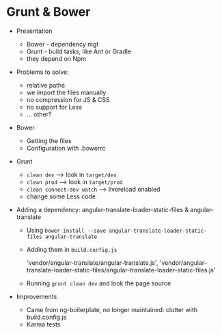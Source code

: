 Grunt & Bower
=============

* Presentation
	* Bower - dependency mgt
	* Grunt - build tasks, like Ant or Gradle
	* they depend on Npm

* Problems to solve:
	* relative paths
	* we import the files manually
	* no compression for JS & CSS
	* no support for Less
	* ... other?

* Bower
	* Getting the files
	* Configuration with .bowerrc

* Grunt
	* `clean dev` --> look in `target/dev`
	* `clean prod` --> look in `target/prod`
	* `clean connect:dev watch` --> livereload enabled
	* change some Less code

* Adding a dependency: angular-translate-loader-static-files & angular-translate
	* Using `bower install --save angular-translate-loader-static-files angular-translate`
	* Adding them in `build.config.js`
   
		'vendor/angular-translate/angular-translate.js',
		'vendor/angular-translate-loader-static-files/angular-translate-loader-static-files.js'

    * Running `grunt clean dev` and look the page source

* Improvements
    * Came from ng-boilerplate, no longer maintained: clutter with build.config.js
	* Karma tests
